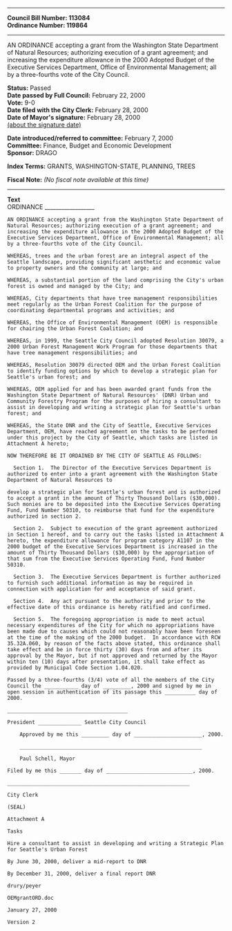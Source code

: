 * * * * *  
  
**Council Bill Number: [](#h0)[](#h2)113084**   
**Ordinance Number: 119864**  
  
* * * * *  
  
AN ORDINANCE accepting a grant from the Washington State Department of Natural Resources; authorizing execution of a grant agreement; and increasing the expenditure allowance in the 2000 Adopted Budget of the Executive Services Department, Office of Environmental Management; all by a three-fourths vote of the City Council.  
  
**Status:** Passed   
**Date passed by Full Council:** February 22, 2000   
**Vote:** 9-0   
**Date filed with the City Clerk:** February 28, 2000   
**Date of Mayor's signature:** February 28, 2000   
[(about the signature date)](/~public/approvaldate.htm)   
  
  
**Date introduced/referred to committee:** February 7, 2000   
**Committee:** Finance, Budget and Economic Development   
**Sponsor:** DRAGO   
  
**Index Terms:** GRANTS, WASHINGTON-STATE, PLANNING, TREES  
  
**Fiscal Note:** *(No fiscal note available at this time)*  
  
* * * * *  
  
**Text**  
    ORDINANCE __________________  
  
    AN ORDINANCE accepting a grant from the Washington State Department of  
    Natural Resources; authorizing execution of a grant agreement; and  
    increasing the expenditure allowance in the 2000 Adopted Budget of the  
    Executive Services Department, Office of Environmental Management; all  
    by a three-fourths vote of the City Council.  
  
    WHEREAS, trees and the urban forest are an integral aspect of the  
    Seattle landscape, providing significant aesthetic and economic value  
    to property owners and the community at large; and  
  
    WHEREAS, a substantial portion of the land comprising the City's urban  
    forest is owned and managed by the City; and  
  
    WHEREAS, City departments that have tree management responsibilities  
    meet regularly as the Urban Forest Coalition for the purpose of  
    coordinating departmental programs and activities; and  
  
    WHEREAS, the Office of Environmental Management (OEM) is responsible  
    for chairing the Urban Forest Coalition; and  
  
    WHEREAS, in 1999, the Seattle City Council adopted Resolution 30079, a  
    2000 Urban Forest Management Work Program for those departments that  
    have tree management responsibilities; and  
  
    WHEREAS, Resolution 30079 directed OEM and the Urban Forest Coalition  
    to identify funding options by which to develop a strategic plan for  
    Seattle's urban forest; and  
  
    WHEREAS, OEM applied for and has been awarded grant funds from the  
    Washington State Department of Natural Resources' (DNR) Urban and  
    Community Forestry Program for the purposes of hiring a consultant to  
    assist in developing and writing a strategic plan for Seattle's urban  
    forest; and  
  
    WHEREAS, the State DNR and the City of Seattle, Executive Services  
    Department, OEM, have reached agreement on the tasks to be performed  
    under this project by the City of Seattle, which tasks are listed in  
    Attachment A hereto;  
  
    NOW THEREFORE BE IT ORDAINED BY THE CITY OF SEATTLE AS FOLLOWS:  
  
      Section 1.  The Director of the Executive Services Department is  
    authorized to enter into a grant agreement with the Washington State  
    Department of Natural Resources to  
  
    develop a strategic plan for Seattle's urban forest and is authorized  
    to accept a grant in the amount of Thirty Thousand Dollars ($30,000).  
    Such monies are to be deposited into the Executive Services Operating  
    Fund, Fund Number 50310, to reimburse that fund for the expenditure  
    authorized in section 2.  
  
      Section 2.  Subject to execution of the grant agreement authorized  
    in Section 1 hereof, and to carry out the tasks listed in Attachment A  
    hereto, the expenditure allowance for program category A1107 in the  
    2000 budget of the Executive Services Department is increased in the  
    amount of Thirty Thousand Dollars ($30,000) by the appropriation of  
    that sum from the Executive Services Operating Fund, Fund Number  
    50310.  
  
      Section 3.  The Executive Services Department is further authorized  
    to furnish such additional information as may be required in  
    connection with application for and acceptance of said grant.  
  
      Section 4.  Any act pursuant to the authority and prior to the  
    effective date of this ordinance is hereby ratified and confirmed.  
  
      Section 5.  The foregoing appropriation is made to meet actual  
    necessary expenditures of the City for which no appropriations have  
    been made due to causes which could not reasonably have been foreseen  
    at the time of the making of the 2000 budget.  In accordance with RCW  
    35.32A.060, by reason of the facts above stated, this ordinance shall  
    take effect and be in force thirty (30) days from and after its  
    approval by the Mayor, but if not approved and returned by the Mayor  
    within ten (10) days after presentation, it shall take effect as  
    provided by Municipal Code Section 1.04.020.  
  
    Passed by a three-fourths (3/4) vote of all the members of the City  
    Council the ___________ day of _________, 2000 and signed by me in  
    open session in authentication of its passage this __________ day of  
    2000.  
  
    _______________________________________  
  
    President ______________ Seattle City Council  
  
        Approved by me this _________ day of ______________________, 2000.  
  
        ___________________________________________________________  
  
        Paul Schell, Mayor  
  
    Filed by me this _______ day of ____________________________, 2000.  
  
    ___________________________________________________________  
  
    City Clerk  
  
    (SEAL)  
  
    Attachment A  
  
    Tasks  
  
    Hire a consultant to assist in developing and writing a Strategic Plan  
    for Seattle's Urban Forest  
  
    By June 30, 2000, deliver a mid-report to DNR  
  
    By December 31, 2000, deliver a final report DNR  
  
    drury/peyer  
  
    OEMgrantORD.doc  
  
    January 27, 2000  
  
    Version 2  
